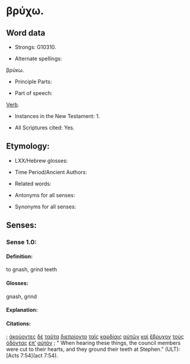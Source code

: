 # βρύχω.

<!-- Status: S2=NeedsFinalCheck -->
<!-- Lexica used for edits: LN MM -->

## Word data

* Strongs: G10310.


* Alternate spellings: 

βρύκω.

* Principle Parts: 

* Part of speech: 

[Verb](http://ugg.readthedocs.io/en/latest/verb.html). 

* Instances in the New Testament: 1.

* All Scriptures cited: Yes.

## Etymology: 

* LXX/Hebrew glosses: 

* Time Period/Ancient Authors: 

* Related words: 

* Antonyms for all senses:

* Synonyms for all senses: 

## Senses:

### Sense  1.0:

#### Definition: 

to gnash, grind teeth

#### Glosses: 

gnash, grind

#### Explanation: 

#### Citations: 

; [ἀκούοντες](../G01910/01.md) [δὲ](../G11610/01.md) [ταῦτα](../G37780/01.md) [διεπρίοντο](../G12820/01.md) [ταῖς](../G35880/01.md) [καρδίαις](../G25880/01.md) [αὐτῶν](../G08460/01.md) [καὶ](../G25320/01.md) [ἔβρυχον](../G10310/01.md) [τοὺς](../G35880/01.md) [ὀδόντας](../G35990/01.md) [ἐπ’](../G19090/01.md) [αὐτόν](../G08460/01.md)
; " When hearing these things, the council members were cut to their hearts, and they ground their teeth at Stephen." (ULT): 
[Acts 7:54](act 7:54).
